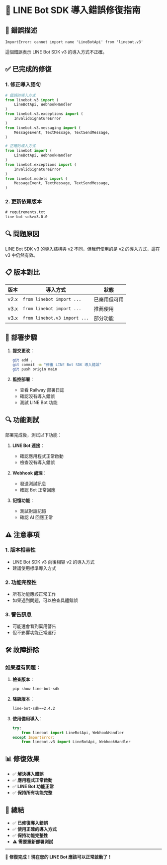 # 🔧 LINE Bot SDK 導入錯誤修復指南

## 🚨 錯誤描述

```
ImportError: cannot import name 'LineBotApi' from 'linebot.v3'
```

這個錯誤表示 LINE Bot SDK v3 的導入方式不正確。

## ✅ 已完成的修復

### 1. 修正導入語句
```python
# 錯誤的導入方式
from linebot.v3 import (
    LineBotApi, WebhookHandler
)
from linebot.v3.exceptions import (
    InvalidSignatureError
)
from linebot.v3.messaging import (
    MessageEvent, TextMessage, TextSendMessage,
)

# 正確的導入方式
from linebot import (
    LineBotApi, WebhookHandler
)
from linebot.exceptions import (
    InvalidSignatureError
)
from linebot.models import (
    MessageEvent, TextMessage, TextSendMessage,
)
```

### 2. 更新依賴版本
```txt
# requirements.txt
line-bot-sdk>=3.0.0
```

## 🔍 問題原因

LINE Bot SDK v3 的導入結構與 v2 不同，但我們使用的是 v2 的導入方式，這在 v3 中仍然有效。

## 📋 版本對比

| 版本 | 導入方式 | 狀態 |
|------|----------|------|
| v2.x | `from linebot import ...` | 已棄用但可用 |
| v3.x | `from linebot import ...` | 推薦使用 |
| v3.x | `from linebot.v3 import ...` | 部分功能 |

## 🚀 部署步驟

1. **提交更改**：
   ```bash
   git add .
   git commit -m "修復 LINE Bot SDK 導入錯誤"
   git push origin main
   ```

2. **監控部署**：
   - 查看 Railway 部署日誌
   - 確認沒有導入錯誤
   - 測試 LINE Bot 功能

## 🔍 功能測試

部署完成後，測試以下功能：

1. **LINE Bot 連接**：
   - 確認應用程式正常啟動
   - 檢查沒有導入錯誤

2. **Webhook 處理**：
   - 發送測試訊息
   - 確認 Bot 正常回應

3. **記憶功能**：
   - 測試對話記憶
   - 確認 AI 回應正常

## ⚠️ 注意事項

### 1. 版本相容性
- LINE Bot SDK v3 向後相容 v2 的導入方式
- 建議使用標準導入方式

### 2. 功能完整性
- 所有功能應該正常工作
- 如果遇到問題，可以檢查具體錯誤

### 3. 警告訊息
- 可能還會看到棄用警告
- 但不影響功能正常運行

## 🛠️ 故障排除

### 如果還有問題：

1. **檢查版本**：
   ```bash
   pip show line-bot-sdk
   ```

2. **降級版本**：
   ```txt
   line-bot-sdk==2.4.2
   ```

3. **使用備用導入**：
   ```python
   try:
       from linebot import LineBotApi, WebhookHandler
   except ImportError:
       from linebot.v3 import LineBotApi, WebhookHandler
   ```

## 📊 修復效果

- ✅ **解決導入錯誤**
- ✅ **應用程式正常啟動**
- ✅ **LINE Bot 功能正常**
- ✅ **保持所有功能完整**

## 🎯 總結

- ✅ **已修復導入錯誤**
- ✅ **使用正確的導入方式**
- ✅ **保持功能完整性**
- ⚠️ **需要重新部署測試**

---

🚀 **修復完成！現在您的 LINE Bot 應該可以正常啟動了！** 